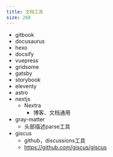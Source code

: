 ```yaml
---
title: 文档工具
size: 268
---
```

- gitbook
- docusaurus
- hexo
- docsify
- vuepress
- gridsome
- gatsby
- storybook
- eleventy
- astro
- nextjs
  - Nextra
    - 博客、文档通用
- gray-matter
  - 头部描述parse工具
- giscus
  - github，discussions工具
  - https://github.com/giscus/giscus
